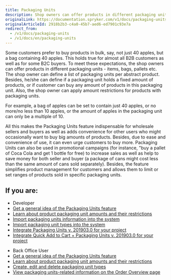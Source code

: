 ```yaml
---
title: Packaging Units
description: Shop owners can offer products in different packaging units - items, bags, pallets. Shop owner can define a list of packaging units per abstract product.
originalLink: https://documentation.spryker.com/v1/docs/packaging-units
originalArticleId: 2918b2b3-c4a0-45b7-aed6-ed7901c93e7a
redirect_from:
  - /v1/docs/packaging-units
  - /v1/docs/en/packaging-units
---
```


Some customers prefer to buy products in bulk, say, not just 40 apples, but a bag containing 40 apples. This holds true for almost all B2B customers as well as for some B2C buyers. To meet these expectations, the shop owners can offer products in different packaging units - items, bags, pallets etc. The shop owner can define a list of packaging units per abstract product. Besides, he/she can define if a packaging unit holds a fixed amount of products, or if customer can buy any amount of products in this packaging unit. Also, the shop owner can apply amount restrictions for products with packaging units.

For example, a bag of apples can be set to contain just 40 apples, or no more/no less than 10 apples, or the amount of apples in the packaging unit can only be a multiple of 10.

All this makes the Packaging Units feature indispensable for wholesale sellers and buyers as well as adds convenience for other users who might occasionally want to buy big amounts of products. Besides, due to ease and convenience of use, it can even urge customers to buy more. Packaging Units can also be used in promotional campaigns (for instance, "buy a pallet of Coca Cola and get 1 bottle for free) to increase sales as well as help to save money for both seller and buyer (a package of cans might cost less than the same amount of cans sold separately). Besides, the feature simplifies product management for customers and allows them to limit or set ranges of products sold in specific packaging units.

## If you are:

<div class="mr-container">
    <div class="mr-list-container">
        <!-- col1 -->
        <div class="mr-col">
            <ul class="mr-list mr-list-green">
                <li class="mr-title">Developer</li>
                <li><a href="https://documentation.spryker.com/v1/docs/packaging-units-overview" class="mr-link">Get a general idea of the Packaging Units feature</a></li>
                <li><a href="https://documentation.spryker.com/v1/docs/packaging-units-overview" class="mr-link">Learn about product packaging unit amounts and their restrictions</a></li>
                <li><a href="https://documentation.spryker.com/v1/docs/packaging-units-overview#importing-packaging-units-information" class="mr-link">Import packaging units information into the system</a></li>
                <li><a href="https://documentation.spryker.com/v1/docs/packaging-units-overview#importing-packaging-unit-types" class="mr-link">Import packaging unit types into the system</a></li>
                <li><a href="https://documentation.spryker.com/v1/docs/product-packaging-unit-feature-integration-201903" class="mr-link">Integrate Packaging Units v. 201903.0 for your project</a></li>
                <li><a href="https://documentation.spryker.com/v1/docs/quick-order-packaging-units-feature-integration-201903" class="mr-link">Integrate Quick Add to Cart + Packaging Units v. 201903.0 for your project</a></li>
            </ul>
        </div>
        <!-- col2 -->
        <div class="mr-col">
            <ul class="mr-list mr-list-blue">
                <li class="mr-title"> Back Office User</li>
                <li><a href="https://documentation.spryker.com/v1/docs/packaging-units-overview" class="mr-link">Get a general idea of the Packaging Units feature</a></li>
                <li><a href="https://documentation.spryker.com/v1/docs/packaging-units-overview#product-packaging-unit-amount" class="mr-link">Learn about product packaging unit amounts and their restrictions</a></li>
                <li><a href="https://documentation.spryker.com/v1/docs/packaging-units-overview#importing-packaging-unit-types" class="mr-link">Create, edit and delete packaging unit types</a></li>
                <li><a href="https://documentation.spryker.com/v1/docs/packaging-units-overview#importing-packaging-units-information" class="mr-link">View packaging units-related information on the Order Overview page</a></li>
            </ul>
        </div>
    </div>
</div>
